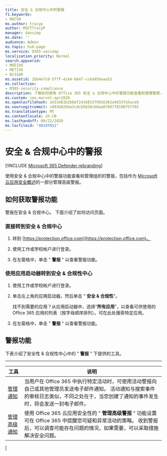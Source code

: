 ```yaml
---
title: 安全 & 合规中心中的警报
f1.keywords:
- NOCSH
ms.author: tracyp
author: MSFTTracyP
manager: dansimp
ms.date: ''
audience: Admin
ms.topic: hub-page
ms.service: O365-seccomp
localization_priority: Normal
search.appverid:
- MOE150
- MET150
- BCS160
ms.assetid: 2bb4e7c0-5f7f-4144-b647-cc6a956aaa53
ms.collection:
- M365-security-compliance
description: 了解如何使用 Office 365 安全 & 合规中心中的警报功能查看和管理警报，包括管理高级通知。
ms.custom: seo-marvel-apr2020
ms.openlocfilehash: 2e53d61b2bbbf241683379916362a9d33fa5ace8
ms.sourcegitcommit: c083602dda3cdcb5b58cb8aa070d77019075f765
ms.translationtype: MT
ms.contentlocale: zh-CN
ms.lasthandoff: 09/22/2020
ms.locfileid: "48197651"
---
```

# <a name="alerts-in-the-security--compliance-center"></a>安全 & 合规中心中的警报

[!INCLUDE [Microsoft 365 Defender rebranding](../includes/microsoft-defender-for-office.md)]


使用安全 & 合规中心中的警报功能查看和管理组织的警报，包括作为 [Microsoft 云应用安全概述](https://docs.microsoft.com/cloud-app-security/what-is-cloud-app-security)的一部分管理高级警报。

## <a name="how-to-get-to-the-alerts-features"></a>如何获取警报功能

警报在安全 & 合规中心。 下面介绍了如何访问页面。

### <a name="to-go-directly-to-the-security--compliance-center"></a>直接转到安全 & 合规中心

1. 转到 [https://protection.office.com](https://protection.office.com)。

2. 使用工作或学校帐户进行登录。

3. 在左窗格中，单击 " **警报** " 以查看警报功能。

### <a name="to-go-to-the-security--compliance-center-using-the-app-launcher"></a>使用应用启动器转到安全 & 合规性中心

1. 使用工作或学校帐户进行登录。

2. 单击左上角的应用启动器，然后单击 " **安全 & 合规性**"。

    找不到需要的应用？从应用启动器中，选择“**所有应用**”，以查看可供使用的 Office 365 应用的列表（按字母顺序排列）。可在此处搜索特定应用。

3. 在左窗格中，单击 " **警报** " 以查看警报功能。

## <a name="alerts-features"></a>警报功能

下表介绍了安全性 & 合规性中心中的 " **警报** " 下提供的工具。

****

|工具|说明|
|---|---|
|[管理通知](../../compliance/create-activity-alerts.md)|当用户在 Office 365 中执行特定活动时，可使用活动警报向自己或其他管理员发送电子邮件通知。 活动通知与搜索事件的审核日志类似，不同之处在于，当您创建了通知的事件发生时，将会发送一封电子邮件。|
|[管理高级通知 ](https://docs.microsoft.com/cloud-app-security/what-is-cloud-app-security)|使用 Office 365 云应用安全性的 " **管理高级警报** " 功能设置可在 Office 365 中提醒您可疑和异常活动的策略。 收到警报后，可以调查可能存在问题的情况，如果需要，可以采取措施解决安全问题。|
|
